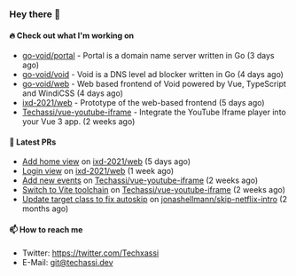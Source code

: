 ### Hey there 👋

#### 🔥 Check out what I'm working on


- [go-void/portal](https://github.com/go-void/portal) - Portal is a domain name server written in Go (3 days ago)
- [go-void/void](https://github.com/go-void/void) - Void is a DNS level ad blocker written in Go (4 days ago)
- [go-void/web](https://github.com/go-void/web) - Web based frontend of Void powered by Vue, TypeScript and WindiCSS (4 days ago)
- [ixd-2021/web](https://github.com/ixd-2021/web) - Prototype of the web-based frontend (5 days ago)
- [Techassi/vue-youtube-iframe](https://github.com/Techassi/vue-youtube-iframe) - Integrate the YouTube Iframe player into your Vue 3 app. (2 weeks ago)

#### 🧪 Latest PRs


- [Add home view](https://github.com/ixd-2021/web/pull/3) on [ixd-2021/web](https://github.com/ixd-2021/web) (5 days ago)
- [Login view](https://github.com/ixd-2021/web/pull/1) on [ixd-2021/web](https://github.com/ixd-2021/web) (1 week ago)
- [Add new events](https://github.com/Techassi/vue-youtube-iframe/pull/8) on [Techassi/vue-youtube-iframe](https://github.com/Techassi/vue-youtube-iframe) (2 weeks ago)
- [Switch to Vite toolchain](https://github.com/Techassi/vue-youtube-iframe/pull/7) on [Techassi/vue-youtube-iframe](https://github.com/Techassi/vue-youtube-iframe) (2 weeks ago)
- [Update target class to fix autoskip](https://github.com/jonashellmann/skip-netflix-intro/pull/2) on [jonashellmann/skip-netflix-intro](https://github.com/jonashellmann/skip-netflix-intro) (2 months ago)

#### 📫 How to reach me

- Twitter: https://twitter.com/Techxassi
- E-Mail: git@techassi.dev